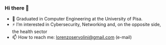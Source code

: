 ### Hi there 👋

- 🌱 Graduated in Computer Engineering at the University of Pisa.
- ⚡ I’m interested in Cybersecurity, Networking and, on the opposite side, the health sector
- 📫 How to reach me: lorenzoservolini@gmail.com (e-mail)
